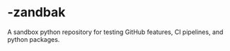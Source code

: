 # -zandbak
A sandbox python repository for testing GitHub features, CI pipelines, and python packages.

